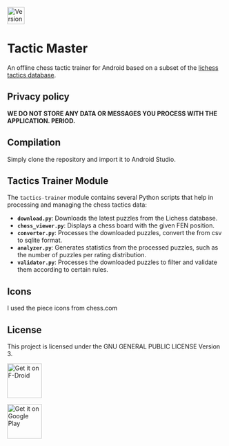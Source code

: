 [<img src="https://img.shields.io/github/v/release/jazzm0/tactic-master.svg?logo=github" alt="Version" height="40">](https://f-droid.org/en/packages/com.tacticmaster/)

# Tactic Master

An offline chess tactic trainer for Android based on a subset of
the [lichess tactics database](https://database.lichess.org/lichess_db_puzzle.csv.zst).

## Privacy policy

**WE DO NOT STORE ANY DATA OR MESSAGES YOU PROCESS WITH THE APPLICATION. PERIOD.**

## Compilation

Simply clone the repository and import it to Android Studio.

## Tactics Trainer Module

The `tactics-trainer` module contains several Python scripts that help in processing and managing
the chess tactics data:

- **`download.py`**: Downloads the latest puzzles from the Lichess database.
- **`chess_viewer.py`**: Displays a chess board with the given FEN position.
- **`converter.py`**: Processes the downloaded puzzles, convert the from csv to sqlite format.
- **`analyzer.py`**: Generates statistics from the processed puzzles, such as the number
  of puzzles per rating distribution.
- **`validator.py`**: Processes the downloaded puzzles to filter and validate them according to
  certain rules.

## Icons

I used the piece icons from chess.com

## License

This project is licensed under the GNU GENERAL PUBLIC LICENSE Version 3.

[<img src="https://fdroid.gitlab.io/artwork/badge/get-it-on.png"
alt="Get it on F-Droid"
height="80">](https://f-droid.org/en/packages/com.tacticmaster/)

[<img src="https://play.google.com/intl/en_us/badges/images/generic/en-play-badge.png"
alt="Get it on Google Play"
height="80">](https://play.google.com/store/apps/details?id=com.tacticmaster)
